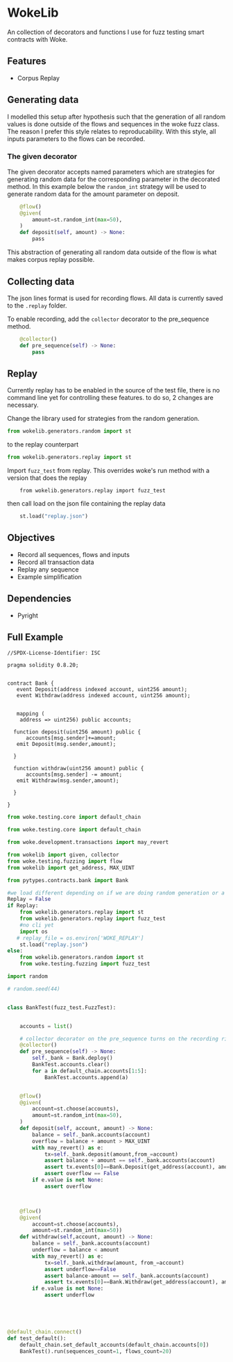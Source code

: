 # WokeLib

An collection of decorators and functions I use for fuzz testing smart contracts with Woke. 

## Features

* Corpus Replay

 

## Generating data

I modelled this setup after hypothesis such that the generation of all random values is done outside of the flows and sequences in the woke fuzz class.  The reason I prefer this style relates to reproducability.  With this style, all inputs parameters to the flows can be recorded. 



### The given decorator



The given decorator accepts named parameters which are strategies for generating random data for the corresponding parameter in the decorated method.  In this example below the `random_int` strategy will be used to generate random data for the amount parameter on deposit.

```python
    @flow()
    @given(
        amount=st.random_int(max=50),
    )
    def deposit(self, amount) -> None:
        pass
```



This abstraction of generating all random data outside of the flow is what makes corpus replay possible.  



## Collecting data

The json lines format is used for recording flows.  All data is currently saved to the `.replay` folder.  

To enable recording, add the `collector` decorator to the pre_sequence method.

```python
    @collector()
    def pre_sequence(self) -> None:
        pass
```

## Replay

Currently replay has to be enabled in the source of the test file, there is no command line yet for controlling these features.  to do so, 2 changes are necessary. 

Change the library used for strategies from the random generation. 



```python
from wokelib.generators.random import st
```

to the replay counterpart 

```python
from wokelib.generators.replay import st
```

Import `fuzz_test` from replay.  This overrides woke's run method with a version that does the replay 

```
    from wokelib.generators.replay import fuzz_test
```

then call load on the json file containing the replay data

```python
    st.load("replay.json")
```



## Objectives

- Record all sequences, flows and inputs
- Record all transaction data
- Replay any sequence
- Example simplification

## Dependencies

- Pyright

## Full Example

```solidity
//SPDX-License-Identifier: ISC

pragma solidity 0.8.20;


contract Bank {
   event Deposit(address indexed account, uint256 amount);
   event Withdraw(address indexed account, uint256 amount);


   mapping (
    address => uint256) public accounts;

  function deposit(uint256 amount) public {
      accounts[msg.sender]+=amount;
   emit Deposit(msg.sender,amount);

  }

  function withdraw(uint256 amount) public {
      accounts[msg.sender] -= amount;
   emit Withdraw(msg.sender,amount);

  }

}
```

```python
from woke.testing.core import default_chain

from woke.testing.core import default_chain

from woke.development.transactions import may_revert

from wokelib import given, collector
from woke.testing.fuzzing import flow
from wokelib import get_address, MAX_UINT

from pytypes.contracts.bank import Bank

#we load different depending on if we are doing random generation or a replay 
Replay = False 
if Replay:
    from wokelib.generators.replay import st
    from wokelib.generators.replay import fuzz_test
    #no cli yet
    import os
   # replay_file = os.environ['WOKE_REPLAY']
    st.load("replay.json")
else:
    from wokelib.generators.random import st
    from woke.testing.fuzzing import fuzz_test

import random

# random.seed(44)


class BankTest(fuzz_test.FuzzTest):


    accounts = list()

    # collector decorator on the pre_sequence turns on the recording right now
    @collector()
    def pre_sequence(self) -> None:
        self._bank = Bank.deploy()
        BankTest.accounts.clear()
        for a in default_chain.accounts[1:5]:
            BankTest.accounts.append(a)


    @flow()
    @given(
        account=st.choose(accounts),
        amount=st.random_int(max=50),
    )
    def deposit(self, account, amount) -> None:
        balance = self._bank.accounts(account)
        overflow = balance + amount > MAX_UINT
        with may_revert() as e:
            tx=self._bank.deposit(amount,from_=account)
            assert balance + amount == self._bank.accounts(account)
            assert tx.events[0]==Bank.Deposit(get_address(account), amount)
            assert overflow == False 
        if e.value is not None:
            assert overflow



    @flow()
    @given(
        account=st.choose(accounts),
        amount=st.random_int(max=50))
    def withdraw(self,account, amount) -> None:
        balance = self._bank.accounts(account)
        underflow = balance < amount
        with may_revert() as e:
            tx=self._bank.withdraw(amount, from_=account)
            assert underflow==False
            assert balance-amount == self._bank.accounts(account)
            assert tx.events[0]==Bank.Withdraw(get_address(account), amount)
        if e.value is not None:
            assert underflow





@default_chain.connect()
def test_default():
    default_chain.set_default_accounts(default_chain.accounts[0])
    BankTest().run(sequences_count=1, flows_count=20)
```


